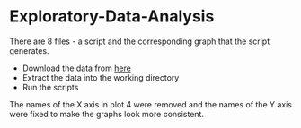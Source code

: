 # Exploratory-Data-Analysis
There are 8 files - a script and the corresponding graph that the script generates.

* Download the data from [here](https://d396qusza40orc.cloudfront.net/exdata%2Fdata%2Fhousehold_power_consumption.zip)
* Extract the data into the working directory
* Run the scripts

The names of the X axis in plot 4 were removed and the names of the Y axis were fixed to make the graphs look more consistent.

